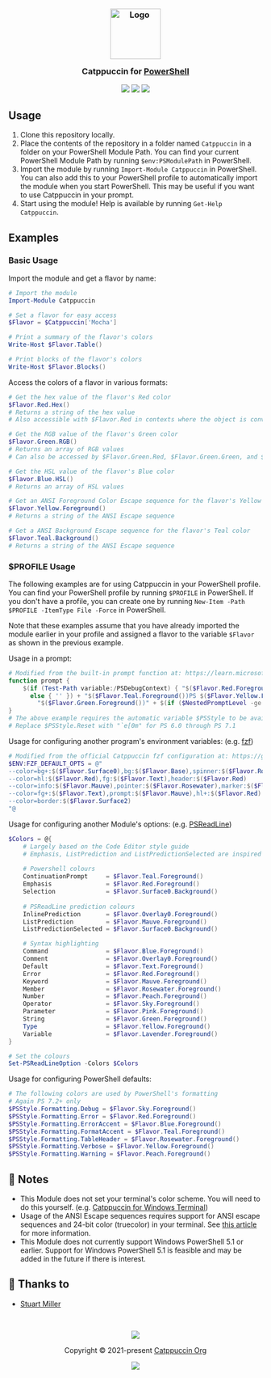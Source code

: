 <h3 align="center">
	<img src="https://raw.githubusercontent.com/catppuccin/catppuccin/main/assets/logos/exports/1544x1544_circle.png" width="100" alt="Logo"/><br/>
	<img src="https://raw.githubusercontent.com/catppuccin/catppuccin/main/assets/misc/transparent.png" height="30" width="0px"/>
	Catppuccin for <a href="https://github.com/PowerShell/PowerShell">PowerShell</a>
	<img src="https://raw.githubusercontent.com/catppuccin/catppuccin/main/assets/misc/transparent.png" height="30" width="0px"/>
</h3>

<p align="center">
	<a href="https://github.com/JK-Flip-Flop96/powershell/stargazers"><img src="https://img.shields.io/github/stars/JK-Flip-Flop96/powershell?colorA=363a4f&colorB=b7bdf8&style=for-the-badge"></a>
	<a href="https://github.com/JK-Flip-Flop96/powershell/issues"><img src="https://img.shields.io/github/issues/JK-Flip-Flop96/powershell?colorA=363a4f&colorB=f5a97f&style=for-the-badge"></a>
	<a href="https://github.com/JK-Flip-Flop96/powershell/contributors"><img src="https://img.shields.io/github/contributors/JK-Flip-Flop96/powershell?colorA=363a4f&colorB=a6da95&style=for-the-badge"></a>
</p>

## Usage

1. Clone this repository locally.
2. Place the contents of the repository in a folder named `Catppuccin` in a folder on your PowerShell Module Path. You can find your current PowerShell Module Path by running `$env:PSModulePath` in PowerShell.
3. Import the module by running `Import-Module Catppuccin` in PowerShell. You can also add this to your PowerShell profile to automatically import the module when you start PowerShell. This may be useful if you want to use Catppuccin in your prompt.
4. Start using the module! Help is available by running `Get-Help Catppuccin`.

## Examples

### Basic Usage

Import the module and get a flavor by name:

```powershell
# Import the module
Import-Module Catppuccin

# Set a flavor for easy access
$Flavor = $Catppuccin['Mocha']

# Print a summary of the flavor's colors
Write-Host $Flavor.Table()

# Print blocks of the flavor's colors
Write-Host $Flavor.Blocks()
```

Access the colors of a flavor in various formats:
```powershell
# Get the hex value of the flavor's Red color
$Flavor.Red.Hex()
# Returns a string of the hex value
# Also accessible with $Flavor.Red in contexts where the object is converted to a string

# Get the RGB value of the flavor's Green color
$Flavor.Green.RGB() 
# Returns an array of RGB values
# Can also be accessed by $Flavor.Green.Red, $Flavor.Green.Green, and $Flavor.Green.Blue

# Get the HSL value of the flavor's Blue color
$Flavor.Blue.HSL() 
# Returns an array of HSL values

# Get an ANSI Foreground Color Escape sequence for the flavor's Yellow color
$Flavor.Yellow.Foreground()
# Returns a string of the ANSI Escape sequence

# Get a ANSI Background Escape sequence for the flavor's Teal color
$Flavor.Teal.Background()
# Returns a string of the ANSI Escape sequence
```

### $PROFILE Usage
The following examples are for using Catppuccin in your PowerShell profile. You can find your PowerShell profile by running `$PROFILE` in PowerShell. If you don't have a profile, you can create one by running `New-Item -Path $PROFILE -ItemType File -Force` in PowerShell.

Note that these examples assume that you have already imported the module earlier in your profile and assigned a flavor to the variable `$Flavor` as shown in the previous example.

Usage in a prompt:
```powershell
# Modified from the built-in prompt function at: https://learn.microsoft.com/en-us/powershell/module/microsoft.powershell.core/about/about_prompts
function prompt {
    $(if (Test-Path variable:/PSDebugContext) { "$($Flavor.Red.Foreground())[DBG]: " }
      else { '' }) + "$($Flavor.Teal.Foreground())PS $($Flavor.Yellow.Foreground())" + $(Get-Location) +
        "$($Flavor.Green.Foreground())" + $(if ($NestedPromptLevel -ge 1) { '>>' }) + '> ' + $($PSStyle.Reset)
}
# The above example requires the automatic variable $PSStyle to be available, so can be only used in PS 7.2+
# Replace $PSStyle.Reset with "`e[0m" for PS 6.0 through PS 7.1
```

Usage for configuring another program's environment variables: (e.g. [fzf](https://github.com/junegunn/fzf))

```powershell
# Modified from the official Catppuccin fzf configuration at: https://github.com/catppuccin/fzf/
$ENV:FZF_DEFAULT_OPTS = @"
--color=bg+:$($Flavor.Surface0),bg:$($Flavor.Base),spinner:$($Flavor.Rosewater)
--color=hl:$($Flavor.Red),fg:$($Flavor.Text),header:$($Flavor.Red)
--color=info:$($Flavor.Mauve),pointer:$($Flavor.Rosewater),marker:$($Flavor.Rosewater)
--color=fg+:$($Flavor.Text),prompt:$($Flavor.Mauve),hl+:$($Flavor.Red)
--color=border:$($Flavor.Surface2)
"@
```

Usage for configuring another Module's options: (e.g. [PSReadLine](https://github.com/PowerShell/PSReadLine))

```powershell
$Colors = @{
	# Largely based on the Code Editor style guide
	# Emphasis, ListPrediction and ListPredictionSelected are inspired by the Catppuccin fzf theme
	
	# Powershell colours
	ContinuationPrompt     = $Flavor.Teal.Foreground()
	Emphasis               = $Flavor.Red.Foreground()
	Selection              = $Flavor.Surface0.Background()
	
	# PSReadLine prediction colours
	InlinePrediction       = $Flavor.Overlay0.Foreground()
	ListPrediction         = $Flavor.Mauve.Foreground()
	ListPredictionSelected = $Flavor.Surface0.Background()

	# Syntax highlighting
	Command                = $Flavor.Blue.Foreground()
	Comment                = $Flavor.Overlay0.Foreground()
	Default                = $Flavor.Text.Foreground()
	Error                  = $Flavor.Red.Foreground()
	Keyword                = $Flavor.Mauve.Foreground()
	Member                 = $Flavor.Rosewater.Foreground()
	Number                 = $Flavor.Peach.Foreground()
	Operator               = $Flavor.Sky.Foreground()
	Parameter              = $Flavor.Pink.Foreground()
	String                 = $Flavor.Green.Foreground()
	Type                   = $Flavor.Yellow.Foreground()
	Variable               = $Flavor.Lavender.Foreground()
}

# Set the colours
Set-PSReadLineOption -Colors $Colors
```
Usage for configuring PowerShell defaults:

```powershell
# The following colors are used by PowerShell's formatting
# Again PS 7.2+ only
$PSStyle.Formatting.Debug = $Flavor.Sky.Foreground()
$PSStyle.Formatting.Error = $Flavor.Red.Foreground()
$PSStyle.Formatting.ErrorAccent = $Flavor.Blue.Foreground()
$PSStyle.Formatting.FormatAccent = $Flavor.Teal.Foreground()
$PSStyle.Formatting.TableHeader = $Flavor.Rosewater.Foreground()
$PSStyle.Formatting.Verbose = $Flavor.Yellow.Foreground()
$PSStyle.Formatting.Warning = $Flavor.Peach.Foreground()
```

## 📝 Notes

- This Module does not set your terminal's color scheme. You will need to do this yourself. (e.g. [Catppuccin for Windows Terminal](https:github.com/catppuccin/windows-terminal))
- Usage of the ANSI Escape sequences requires support for ANSI escape sequences and 24-bit color (truecolor) in your terminal. See [this article](https://learn.microsoft.com/en-us/powershell/module/microsoft.powershell.core/about/about_ansi_terminals) for more information.
- This Module does not currently support Windows PowerShell 5.1 or earlier. Support for Windows PowerShell 5.1 is feasible and may be added in the future if there is interest.

## 💝 Thanks to

- [Stuart Miller](https://github.com/JK-Flip-Flop96)

&nbsp;

<p align="center">
	<img src="https://raw.githubusercontent.com/catppuccin/catppuccin/main/assets/footers/gray0_ctp_on_line.svg?sanitize=true" />
</p>

<p align="center">
	Copyright &copy; 2021-present <a href="https://github.com/catppuccin" target="_blank">Catppuccin Org</a>
</p>

<p align="center">
	<a href="https://github.com/catppuccin/catppuccin/blob/main/LICENSE"><img src="https://img.shields.io/static/v1.svg?style=for-the-badge&label=License&message=MIT&logoColor=d9e0ee&colorA=363a4f&colorB=b7bdf8"/></a>
</p>
